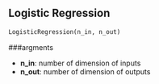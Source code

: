 ## Logistic Regression

```python
LogisticRegression(n_in, n_out)
```

###argments

* **n_in**: number of dimension of inputs
* **n_out**: number of dimension of outputs